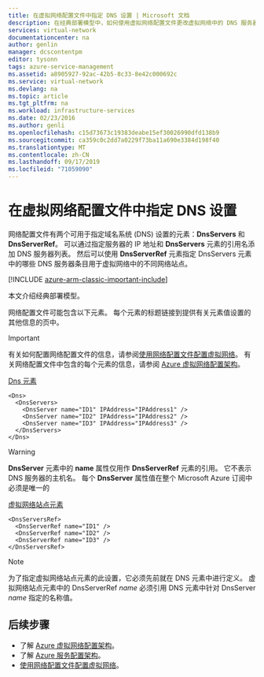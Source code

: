 ```yaml
---
title: 在虚拟网络配置文件中指定 DNS 设置 | Microsoft 文档
description: 在经典部署模型中，如何使用虚拟网络配置文件更改虚拟网络中的 DNS 服务器设置
services: virtual-network
documentationcenter: na
author: genlin
manager: dcscontentpm
editor: tysonn
tags: azure-service-management
ms.assetid: a8905927-92ac-42b5-8c33-8e42c000692c
ms.service: virtual-network
ms.devlang: na
ms.topic: article
ms.tgt_pltfrm: na
ms.workload: infrastructure-services
ms.date: 02/23/2016
ms.author: genli
ms.openlocfilehash: c15d73673c19383deabe15ef30026990dfd138b9
ms.sourcegitcommit: ca359c0c2dd7a0229f73ba11a690e3384d198f40
ms.translationtype: MT
ms.contentlocale: zh-CN
ms.lasthandoff: 09/17/2019
ms.locfileid: "71059090"
---
```

# <a name="specifying-dns-settings-in-a-virtual-network-configuration-file"></a>在虚拟网络配置文件中指定 DNS 设置
网络配置文件有两个可用于指定域名系统 (DNS) 设置的元素：**DnsServers** 和 **DnsServerRef**。 可以通过指定服务器的 IP 地址和 **DnsServers** 元素的引用名添加 DNS 服务器列表。 然后可以使用 **DnsServerRef** 元素指定 DnsServers 元素中的哪些 DNS 服务器条目用于虚拟网络中的不同网络站点。

[!INCLUDE [azure-arm-classic-important-include](../../includes/azure-arm-classic-important-include.md)]

本文介绍经典部署模型。

网络配置文件可能包含以下元素。 每个元素的标题链接到提供有关元素值设置的其他信息的页中。

> [!IMPORTANT]
> 有关如何配置网络配置文件的信息，请参阅[使用网络配置文件配置虚拟网络](virtual-networks-using-network-configuration-file.md)。 有关网络配置文件中包含的每个元素的信息，请参阅 [Azure 虚拟网络配置架构](https://msdn.microsoft.com/library/azure/jj157100.aspx)。
> 
> 

[Dns 元素](https://go.microsoft.com/fwlink/?LinkId=248093)

    <Dns>
      <DnsServers>
        <DnsServer name="ID1" IPAddress="IPAddress1" />
        <DnsServer name="ID2" IPAddress="IPAddress2" />
        <DnsServer name="ID3" IPAddress="IPAddress3" />
      </DnsServers>
    </Dns>

> [!WARNING]
> **DnsServer** 元素中的 **name** 属性仅用作 **DnsServerRef** 元素的引用。 它不表示 DNS 服务器的主机名。 每个 **DnsServer** 属性值在整个 Microsoft Azure 订阅中必须是唯一的
> 
> 

[虚拟网络站点元素](https://go.microsoft.com/fwlink/?LinkId=248093)

    <DnsServersRef>
      <DnsServerRef name="ID1" />
      <DnsServerRef name="ID2" />
      <DnsServerRef name="ID3" />
    </DnsServersRef>

> [!NOTE]
> 为了指定虚拟网络站点元素的此设置，它必须先前就在 DNS 元素中进行定义。 虚拟网络站点元素中的 DnsServerRef *name* 必须引用 DNS 元素中针对 DnsServer *name* 指定的名称值。
> 
> 

## <a name="next-steps"></a>后续步骤
* 了解 [Azure 虚拟网络配置架构](https://go.microsoft.com/fwlink/?LinkId=248093)。
* 了解 [Azure 服务配置架构](https://msdn.microsoft.com/library/windowsazure/ee758710)。
* [使用网络配置文件配置虚拟网络](virtual-networks-using-network-configuration-file.md)。

